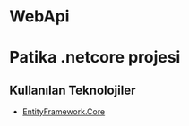 # WebApi
# Patika .netcore projesi
## Kullanılan Teknolojiler
- [EntityFramework.Core](https://www.nuget.org/packages/Microsoft.EntityFrameworkCore)
